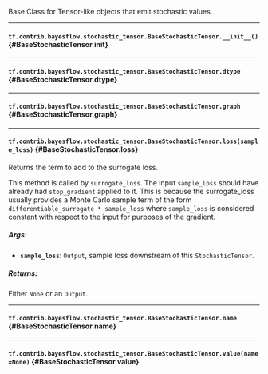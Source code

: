 Base Class for Tensor-like objects that emit stochastic values.
- - -

#### `tf.contrib.bayesflow.stochastic_tensor.BaseStochasticTensor.__init__()` {#BaseStochasticTensor.__init__}




- - -

#### `tf.contrib.bayesflow.stochastic_tensor.BaseStochasticTensor.dtype` {#BaseStochasticTensor.dtype}




- - -

#### `tf.contrib.bayesflow.stochastic_tensor.BaseStochasticTensor.graph` {#BaseStochasticTensor.graph}




- - -

#### `tf.contrib.bayesflow.stochastic_tensor.BaseStochasticTensor.loss(sample_loss)` {#BaseStochasticTensor.loss}

Returns the term to add to the surrogate loss.

This method is called by `surrogate_loss`.  The input `sample_loss` should
have already had `stop_gradient` applied to it.  This is because the
surrogate_loss usually provides a Monte Carlo sample term of the form
`differentiable_surrogate * sample_loss` where `sample_loss` is considered
constant with respect to the input for purposes of the gradient.

##### Args:


*  <b>`sample_loss`</b>: `Output`, sample loss downstream of this `StochasticTensor`.

##### Returns:

  Either `None` or an `Output`.


- - -

#### `tf.contrib.bayesflow.stochastic_tensor.BaseStochasticTensor.name` {#BaseStochasticTensor.name}




- - -

#### `tf.contrib.bayesflow.stochastic_tensor.BaseStochasticTensor.value(name=None)` {#BaseStochasticTensor.value}





